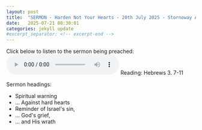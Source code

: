 ```yaml
---
layout: post
title:  "SERMON - Harden Not Your Hearts - 20th July 2025 - Stornoway APC"
date:   2025-07-21 08:30:01
categories: jekyll update
#excerpt_separator: <!-- excerpt-end -->
---
```

Click below to listen to the sermon being preached:
<audio controls>
<source src="/media/hardenNot.mp3" type="audio/mpeg">
Your browser does not support the audio element.
</audio>
Reading: Hebrews 3. 7-11

Sermon headings:
* Spiritual warning
* ... Against hard hearts
* Reminder of Israel's sin,
* ... God's grief,
* ... and His wrath
